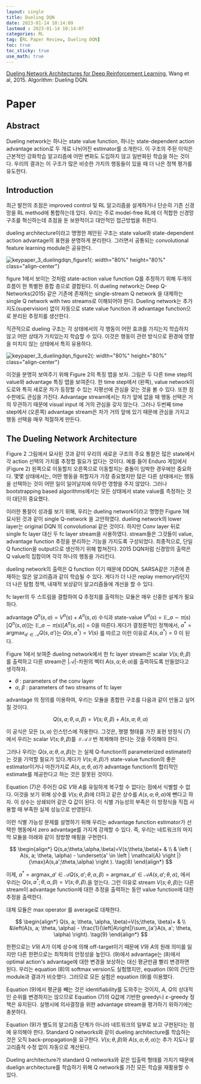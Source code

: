 ```yaml
---
layout: single
title: Dueling DQN
date: 2023-01-14 10:14:09
lastmod : 2023-01-14 10:14:07
categories: RL
tag: [RL Paper Review, Dueling DQN]
toc: true
toc_sticky: true
use_math: true
---
```


[Dueling Network Architectures for Deep Reinforcement Learning](https://arxiv.org/abs/1511.06581), Wang et al, 2015. Algorithm: Dueling DQN.

# Paper

## Abstract

Dueling network는 하나는 state value function, 하나는 state-dependent action advantage action로 두 개로 나뉘어진 estimator를 소개한다. 이 구조의 주된 이익은 근본적인 강화학습 알고리즘에 어떤 변화도 도입하지 않고 일반화된 학습을 하는 것이다. 우리의 결과는 이 구조가 많은 비슷한 가치의 행동들이 있을 때 더 나은 정책 평가를 유도한다.

## Introduction

최근 발전의 초점은 improved control 및 RL 알고리즘을 설계하거나 단순히 기존 신경망을 RL method에 통합하는데 있다. 우리는 주로 model-free RL에 더 적합한 신경망 구조를 혁신하는데 초점을 둔 보완적이고 대안적인 접근방법을 취한다.

dueling architecture이라고 명명한 제안된 구조는 state value와 state-dependent action advantage의 표현을 분명하게 분리한다. 그러면서 공통되는 convolutional feature learning module은 공유한다.

![keypaper_3_duelingdqn_figure1](../../assets/images/rl/keypaper_3_duelingdqn_figure1.png){: width="80%" height="80%" class="align-center"}

figure 1에서 보이는 것처럼 state-action value function Q를 추정하기 위해 두개의 흐름이 한 특별한 종합 층으로 결합된다. 이 dueling network는 Deep Q-Networks(2015) 같은 기존에 존재하는 single-stream Q network 을 대체하는 single Q network with two streams로 이해되어야 한다. Dueling network는 추가 지도(supervision) 없이 자동으로 state value function 과 advantage function으로 분리된 추정치를 생산한다.

직관적으로 dueling 구조는 각 상태에서의 각 행동이 어떤 효과를 가지는지 학습하지 않고 어떤 상태가 가치있는지 학습할 수 있다. 이것은 행동이 관련 방식으로 환경에 영향을 미치지 않는 상태에서 특히 유용하다.

![keypaper_3_duelingdqn_figure2](../../assets/images/rl/keypaper_3_duelingdqn_figure2.png){: width="80%" height="80%" class="align-center"}

이것을 분명히 보여주기 위해 Figure 2의 특징 맵을 보자. 그림은 두 다른 time step의 value와 advantage 특징 맵을 보여준다. 한 time step에서 (왼쪽), value network이 도로와 특히 새로운 차가 등장할 수 있는 지평선에 관심을 갖는 것을 볼 수 있다. 또한 점수판에도 관심을 가진다. Advantage stream에서는 차가 앞에 없을 때 행동 선택은 거의 무관하기 때문에 visual input 에 거의 관심을 갖지 않는다. 그러나 두번째 time step에서 (오른쪽) advantage stream은 차가 거의 앞에 있기 때문에 관심을 가지고 행동 선택을 매우 적절하게 만든다.

## The Dueling Network Architecture

Figure 2 그림에서 묘사된 것과 같이 우리의 새로운 구조의 주요 통찰은 많은 state에서 각 action 선택의 가치를 추정할 필요가 없다는 것이다. 예를 들어 Enduro 게임에서(Figure 2) 왼쪽으로 이동할지 오른쪽으로 이동할지는 충돌이 임박한 경우에만 중요하다. 몇몇 상태에서는, 어떤 행동을 취할지가 가장 중요했지만 많은 다른 상태에서는 행동을 선택하는 것이 어떤 일이 일어날지에 아무런 영향을 주지 않았다. 그러나 bootstrapping based algorithms에서는 모든 상태에서 state value를 측정하는 것이 대단히 중요했다.

이러한 통찰이 성과를 보기 위해, 우리는 dueling network이라고 명명한 Figure 1에 묘사된 것과 같이 single Q-network 을 고안하였다. dueling network의 lower layer는 original DQN 의 convolutional 같은 것이다. 하지만 Conv layer 뒤로 single fc layer 대신 두 fc layer stream을 사용하였다. stream들은 그것들이 value, advantage function 추정을 분리하는 기능을 가지도록 구성되었다. 최종적으로, 단일 Q function을 output으로 생산하기 위해 합쳐진다. 2015 DQN처럼 신경망의 출력은 Q value의 집합이며 각각 하나의 행동을 가리킨다.

dueling network의 출력은 Q function 이기 때문에 DDQN, SARSA같은 기존에 존재하는 많은 알고리즘과 같이 학습될 수 있다. 게다가 더 나은 replay memory라던지 더 나은 탐험 정책, 내재적 보상같이 알고리즘들에 개선을 할 수 있다.

fc layer의 두 스트림을 결합하여 Q 추정치를 출력하는 모듈은 매우 신중한 설계가 필요하다.

advantage $Q^{\pi}(s, a)=V^{\pi}(s) + A^{\pi}(s, a)$ 수식과 state-value $V^{\pi}(s) = \mathbb{E}\_{a \sim \pi (s)} \left [ Q^{\pi}(s,a)\right ]$는 $\mathbb{E}\_{a \sim \pi(s)}\left [ A^{\pi}(s,a) \right ]=0$을 따른다.게다가 결정론적인 정책에서, $a^{\ast} = \text{argmax}_{a'\in\mathcal{A}}Q(s,a')$는 $Q(s,a^{\ast})=V(s)$ 를 따르고  이런 이유로 $A(s,a^{\ast})=0$ 이 된다.

Figure 1에서 보여준 dueling network에서 한 fc layer stream은 scalar $V(s;\theta;\beta)$를 출력하고 다른 stream은 $\left | \mathcal{A}\right |$-차원의 벡터 $A(s,a;\theta;\alpha)$를 출력하도록 만들었다고 생각하자.
* $\theta$ : parameters of the conv layer
* $\alpha$, $\beta$ : parameters of two streams of fc layer

advantage 의 정의를 이용하여, 우리는 모듈을 종합한 구조를 다음과 같이 만들고 싶어질 것이다.

$$Q(s, a; \theta, \alpha, \beta)=V(s;\theta,\beta)+A(s, a; \theta, \alpha) \tag{7}$$

이 공식은 모든 $(s, a)$ 인스턴스에 적용한다. 그것은, 행렬 형태를 가진 표현 방정식 $(7)$에서 우리는 scalar $V(s;\theta, \beta)$를 $\left \| \mathcal{A}\right \|$번 복제해야 한다는 것을 주의해야 한다.

그러나 우리는 $Q(s, a; \theta, \alpha, \beta)$는 는 실제 Q-function의 parameterized estimate라는 것을 기억할 필요가 있다.게다가 $V(s; \theta, \beta)$가 state-value function의 좋은 estimator이거나 마찬가지로 $A(s, a; \theta, \alpha)$가 advantage function의 합리적인 estimate를 제공한다고 하는 것은 잘못된 것이다.

Equation $(7)$은 주어진 $Q$로 $V$와 $A$를 유일하게 복구할 수 없다는 점에서 식별할 수 없다. 이것을 보기 위해 상수를 $V(s;\theta,\beta)$에 더하고 같은 상수를 $A(s,a; \theta, \alpha)$에 뺀다고 하자. 이 상수는 상쇄되어 같은 Q 값이 된다. 이 식별 가능성의 부족은 이 방정식을 직접 사용할 때 부족한 실제 성능으로 반영된다.

이런 식별 가능성 문제를 설명하기 위해 우리는 advantage function estimator가 선택한 행동에서 zero advantage를 가지게 강제할 수 있다. 즉, 우리는 네트워크의 마지막 모듈을 아래와 같이 정방향 매핑을 구현한다.

$$
\begin{align*}
Q(s,a;\theta,\alpha,\beta)=V(s;\theta,\beta)+ & \\
& \left ( A(s, a; \theta, \alpha) - \underset{a' \in \left | \mathcal{A} \right |}{\max}A(s,a';\theta,\alpha) \right ). \tag{8}
\end{align*}
$$

이제, $a^{\ast}=\text{argmax}\_{a' \in \mathcal{A}}Q(s,a';\theta, \alpha, \beta) = \text{argmax}\_{a' \in \mathcal{A}} A(s,a';\theta,\alpha)$, 에서 우리는 $Q(s,a^{\ast};\theta, \alpha, \beta)=V(s;\theta, \beta)$.을 얻는다. 그런 이유로 stream $V(s;\theta, \beta)$는 다른 stream이 advantage function에 대한 추정을 출력하는 동안 value function에 대한 추정을 출력한다.

대체 모듈은 max operator 를 average로 대체한다.

$$
\begin{align*}
Q(s, a; \theta, \alpha, \beta)=V(s;\theta, \beta)+  & \\
&\left(A(s, a; \theta, \alpha) - \frac{1}{\left|A\right|}\sum_{a'}A(s, a'; \theta, \alpha) \right). \tag{9}
\end{align*}
$$

한편으로는 $V$와 $A$가 이제 상수에 의해 off-target이기 때문에 $V$와 $A$의 원래 의미를 잃지만 다른 한편으로는 최적화의 안정성을 높인다. $(9)$에서 advantage는 $(8)$에서 optimal action's advantage에 대한 변경을 보상하는 대신 평균만큼 빨리 변경하면 된다. 우리는 equation $(8)$의 softmax version도 실험했지만, equation $(9)$의 간단한 module과 결과가 비슷했다. 그러므로 모든 실험은 equation $(9)$를 이용했다.

Equation $(9)$에서 평균을 빼는 것은 identifiability를 도와주는 것이지, $A$, $Q$의 상대적인 순위를 변경하지는 않으므로 Equation $(7)$의 Q값에 기반한 greedy나 $\varepsilon$-greedy 정책은 유지된다. 실행시에 의사결정을 위한 advantage stream을 평가하기 위하기에는 충분하다.

Equation $(9)$가 별도의 알고리즘 단계가 아니라 네트워크의 일부로 보고 구현된다는 점에 유의해야 한다. Standard Q networks와 같이 dueling architecture를 학습하는 것은 오직 back-propagation을 요구한다. $V(s; \theta, \beta)$와 $A(s,a;\theta, \alpha)$는 추가 지도나 알고리즘적 수정 없이 자동으로 계산된다.

Dueling architecture가 standard Q networks와 같은 입출력 형태를 가지기 때문에 duelign architecture를 학습하기 위해 Q network를 가진 모든 학습을 재활용할 수 있다.

